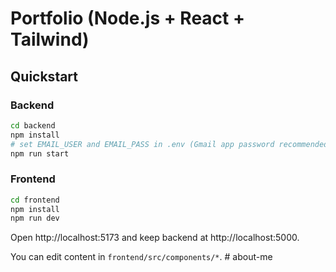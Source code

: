 # Portfolio (Node.js + React + Tailwind)

## Quickstart

### Backend
```bash
cd backend
npm install
# set EMAIL_USER and EMAIL_PASS in .env (Gmail app password recommended)
npm run start
```

### Frontend
```bash
cd frontend
npm install
npm run dev
```

Open http://localhost:5173 and keep backend at http://localhost:5000.

You can edit content in `frontend/src/components/*`.
#   a b o u t - m e  
 